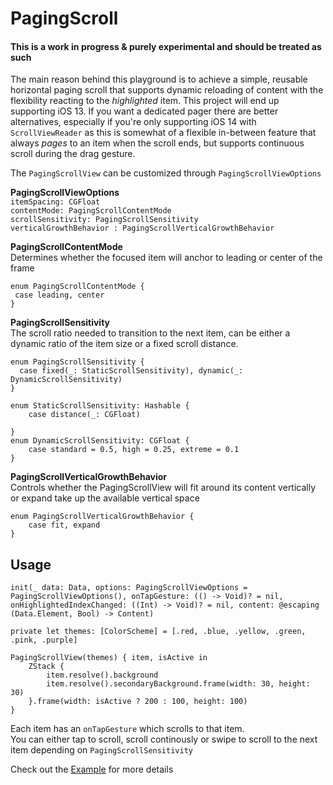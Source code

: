 # PagingScroll

#### This is a work in progress & purely experimental and should be treated as such

The main reason behind this playground is to achieve a simple, reusable horizontal paging scroll that supports dynamic reloading of content with the flexibility reacting to the *highlighted* item. This project will end up supporting iOS 13.
If you want a dedicated pager there are better alternatives, especially if you're only supporting iOS 14 with `ScrollViewReader` as this is somewhat of a flexible in-between feature that always *pages* to an item when the scroll ends, but supports continuous scroll during the drag gesture.

The `PagingScrollView` can be customized through `PagingScrollViewOptions`

**PagingScrollViewOptions**  
 `itemSpacing: CGFloat`  
 `contentMode: PagingScrollContentMode`  
 `scrollSensitivity: PagingScrollSensitivity`  
 `verticalGrowthBehavior : PagingScrollVerticalGrowthBehavior`

**PagingScrollContentMode**  
Determines whether the focused item will anchor to leading or center of the frame  
```
enum PagingScrollContentMode {  
 case leading, center  
} 
```

**PagingScrollSensitivity**  
The scroll ratio needed to transition to the next item, can be either a dynamic ratio of the item size or a fixed scroll distance.  
``` 
enum PagingScrollSensitivity {
  case fixed(_: StaticScrollSensitivity), dynamic(_: DynamicScrollSensitivity)
}

enum StaticScrollSensitivity: Hashable {
    case distance(_: CGFloat)
    
}
enum DynamicScrollSensitivity: CGFloat {
    case standard = 0.5, high = 0.25, extreme = 0.1
}
```

**PagingScrollVerticalGrowthBehavior**  
Controls whether the PagingScrollView will fit around its content vertically or expand take up the available vertical space
```
enum PagingScrollVerticalGrowthBehavior {
    case fit, expand
}
```

## Usage
`init(_ data: Data, options: PagingScrollViewOptions = PagingScrollViewOptions(), onTapGesture: (() -> Void)? = nil, onHighlightedIndexChanged: ((Int) -> Void)? = nil, content: @escaping (Data.Element, Bool) -> Content)` 
```
private let themes: [ColorScheme] = [.red, .blue, .yellow, .green, .pink, .purple]

PagingScrollView(themes) { item, isActive in
    ZStack {
        item.resolve().background
        item.resolve().secondaryBackground.frame(width: 30, height: 30)
    }.frame(width: isActive ? 200 : 100, height: 100)
}
```

Each item has an `onTapGesture` which scrolls to that item.  
You can either tap to scroll, scroll continously or swipe to scroll to the next item depending on `PagingScrollSensitivity`


Check out the [Example](https://github.com/egenvall/PagingScroll/tree/main/PagingScroll/example) for more details
